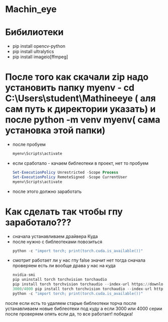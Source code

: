 # Machin_eye

# Бибилиотеки
- pip install opencv-python
- pip install ultralytics
- pip install imageio[ffmpeg]




# После того как скачали zip надо установить папку myenv - cd C:\Users\student\Mathineeye ( аля сам путь к директории указать) и после python -m venv myenv( сама установка этой папки)
- после пробуем
  ```bash
  myenv\Scripts\activate
- если сработало - качаем библеотеки в проект, нет то пробуем
  ```powershell
  Set-ExecutionPolicy Unrestricted -Scope Process
  Set-ExecutionPolicy RemoteSigned -Scope CurrentUser
  myenv\Scripts\activate
- после этого должно заработать



# Как сделать так чтобы гпу заработало???
- сначала устанавливаем драйвера Куда
- после нужно с библеотеками повозиться
  ```python
  python -c "import torch; print(torch.cuda.is_available())" 
- смотрит работает ли у нас гпу false значит нет
тогда сначала проверяем есть ли вообще драва у нас на куда
  ```python
  nvidia-smi
  pip uninstall torch torchvision torchaudio
  pip install torch torchvision torchaudio --index-url https://download.pytorch.org/whl/cu118
  3000/4000 pip install torch torchvision torchaudio --index-url https://download.pytorch.org/whl/cu121
  python -c "import torch; print(torch.cuda.is_available())"
после если есть то удаляем старые библеотеки торча
после устанавливаем новые библеотеки под куду
а если 3000 или 4000 серии
после проверяем опять
если да, то все работает! победка!
